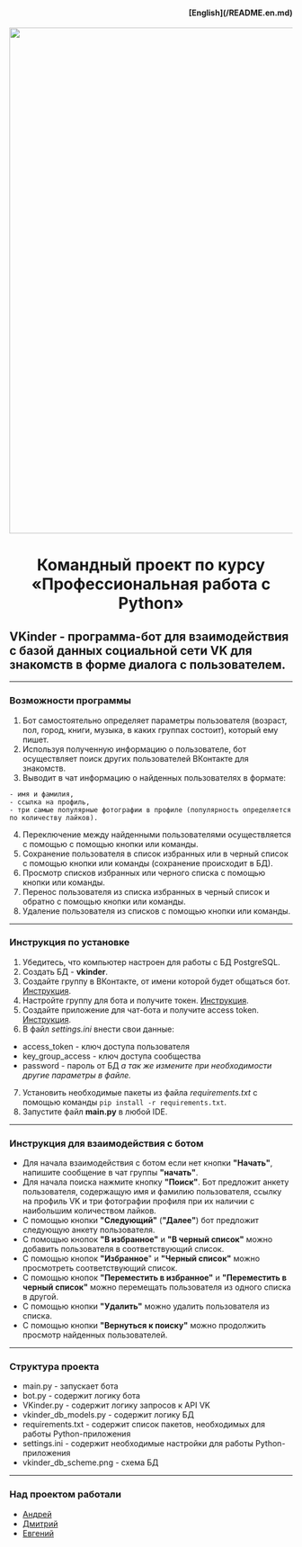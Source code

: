 <h4 align="right">[English](/README.en.md)</h4> 

<div id="header" align="center">
  <img src="https://webmg.ru/wp-content/uploads/2022/11/4Nm6Pw35ux8.jpg" width="900"/>
</div>

<h1 align="center">Командный проект по курсу «Профессиональная работа с Python»</h1>

## VKinder - программа-бот для взаимодействия с базой данных социальной сети VK для знакомств в форме диалога с пользователем.

---

### Возможности программы

1. Бот самостоятельно определяет параметры пользователя (возраст, пол, город, книги, музыка, в каких группах состоит), который ему пишет.
2. Используя полученную информацию о пользователе, бот осуществляет поиск других пользователей ВКонтакте для знакомств.
3. Выводит в чат информацию о найденных пользователях в формате:
```
- имя и фамилия,
- ссылка на профиль,
- три самые популярные фотографии в профиле (популярность определяется по количеству лайков).
```
4. Переключение между найденными пользователями осуществляется с помощью с помощью кнопки или команды.
5. Сохранение пользователя в список избранных или в черный список с помощью кнопки или команды (сохранение происходит в БД).
6. Просмотр списков избранных или черного списка с помощью кнопки или команды.
7. Перенос пользователя из списка избранных в черный список и обратно с помощью кнопки или команды.
8. Удаление пользователя из списков с помощью кнопки или команды.

------
  
### Инструкция по установке

1. Убедитесь, что компьютер настроен для работы с БД PostgreSQL. 
2. Создать БД - **vkinder**.
3. Создайте группу в ВКонтакте, от имени которой будет общаться бот. [Инструкция](https://postium.ru/kak-sozdat-gruppu-v-kontakte/).
4. Настройте группу для бота и получите токен. [Инструкция](https://github.com/AntistesEM/VKinder_team_coursework/blob/main/task/group_settings.md).
5. Создайте приложение для чат-бота и получите access token. [Инструкция](https://docs.google.com/document/d/1_xt16CMeaEir-tWLbUFyleZl6woEdJt-7eyva1coT3w/edit?usp=sharing).
6. В файл _settings.ini_ внести свои данные:
- access_token - ключ доступа пользователя
- key_group_access - ключ доступа сообщества
- password - пароль от БД
   _а так же измените при необходимости другие параметры в файле._
7. Установить необходимые пакеты из файла _requirements.txt_ с помощью команды `pip install -r requirements.txt`.
8. Запустите файл **main.py** в любой IDE.

------

### Инструкция для взаимодействия с ботом

- Для начала взаимодействия с ботом если нет кнопки **"Начать"**, напишите сообщение в чат группы **"начать"**.
- Для начала поиска нажмите кнопку **"Поиск"**. Бот предложит анкету пользователя, содержащую имя и фамилию пользователя, ссылку на профиль VK и три фотографии профиля при их наличии с наибольшим количеством лайков.
- С помощью кнопки **"Следующий"** (**"Далее"**) бот предложит следующую анкету пользователя.
- С помощью кнопок **"В избранное"** и **"В черный список"** можно добавить пользователя в соответствующий список.
- С помощью кнопок **"Избранное**" и **"Черный список"** можно просмотреть соответствующий список.
- С помощью кнопок **"Переместить в избранное"** и **"Переместить в черный список"** можно перемещать пользователя из одного списка в другой.
- С помощью кнопки **"Удалить"** можно удалить пользователя из списка.
- С помощью кнопки **"Вернуться к поиску"** можно продолжить просмотр найденных пользователей.

------

### Структура проекта

* main.py - запускает бота
* bot.py - содержит логику бота
* VKinder.py - содержит логику запросов к API VK
* vkinder_db_models.py - содержит логику БД
* requirements.txt - содержит список пакетов, необходимых для работы Python-приложения
* settings.ini - содержит необходимые настройки для работы Python-приложения
* vkinder_db_scheme.png - схема БД

------

### Над проектом работали

* [Андрей](https://github.com/Jamesmobile16) 
* [Дмитрий](https://github.com/dmitrykhay) 
* [Евгений](https://github.com/AntistesEM)




